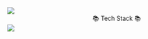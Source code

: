 <img src="https://capsule-render.vercel.app/api?type=waving&color=auto&height=200&section=header&text=Daehong%20Github!&fontSize=90" />

<center>
  📚 Tech Stack 📚
</center>

<img src="https://img.shields.io/badge/Java-007396?style=flat&logo=OpenJDK&logoColor=white"/>
